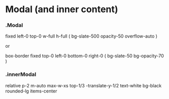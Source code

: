 
# Modal (and inner content)

### .Modal

fixed left-0 top-0 w-full h-full ( bg-slate-500 opacity-50 overflow-auto )

or 

box-border fixed top-0 left-0 bottom-0 right-0 ( bg-slate-50 bg-opacity-70 )

### .innerModal

relative p-2 m-auto max-w-xs top-1/3 -translate-y-1/2 text-white bg-black rounded-lg items-center